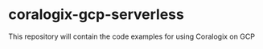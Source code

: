 # coralogix-gcp-serverless
This repository will contain the code examples for using Coralogix on GCP
